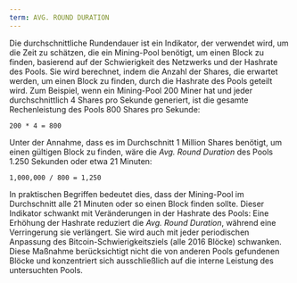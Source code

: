 ```yaml
---
term: AVG. ROUND DURATION
---
```


Die durchschnittliche Rundendauer ist ein Indikator, der verwendet wird, um die Zeit zu schätzen, die ein Mining-Pool benötigt, um einen Block zu finden, basierend auf der Schwierigkeit des Netzwerks und der Hashrate des Pools. Sie wird berechnet, indem die Anzahl der Shares, die erwartet werden, um einen Block zu finden, durch die Hashrate des Pools geteilt wird. Zum Beispiel, wenn ein Mining-Pool 200 Miner hat und jeder durchschnittlich 4 Shares pro Sekunde generiert, ist die gesamte Rechenleistung des Pools 800 Shares pro Sekunde:

```text
200 * 4 = 800
```

Unter der Annahme, dass es im Durchschnitt 1 Million Shares benötigt, um einen gültigen Block zu finden, wäre die *Avg. Round Duration* des Pools 1.250 Sekunden oder etwa 21 Minuten:

```text
1,000,000 / 800 = 1,250
```

In praktischen Begriffen bedeutet dies, dass der Mining-Pool im Durchschnitt alle 21 Minuten oder so einen Block finden sollte. Dieser Indikator schwankt mit Veränderungen in der Hashrate des Pools: Eine Erhöhung der Hashrate reduziert die *Avg. Round Duration*, während eine Verringerung sie verlängert. Sie wird auch mit jeder periodischen Anpassung des Bitcoin-Schwierigkeitsziels (alle 2016 Blöcke) schwanken. Diese Maßnahme berücksichtigt nicht die von anderen Pools gefundenen Blöcke und konzentriert sich ausschließlich auf die interne Leistung des untersuchten Pools.